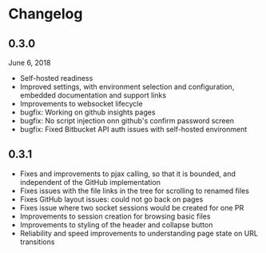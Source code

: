 # Changelog

## 0.3.0

June 6, 2018

- Self-hosted readiness
- Improved settings, with environment selection and configuration, embedded documentation and support links
- Improvements to websocket lifecycle
- bugfix: Working on github insights pages
- bugfix: No script injection onn github's confirm password screen
- bugfix: Fixed Bitbucket API auth issues with self-hosted environment

## 0.3.1

- Fixes and improvements to pjax calling, so that it is bounded, and independent of the GitHub implementation
- Fixes issues with the file links in the tree for scrolling to renamed files
- Fixes GitHub layout issues: could not go back on pages
- Fixes issue where two socket sessions would be created for one PR
- Improvements to session creation for browsing basic files
- Improvements to styling of the header and collapse button
- Reliability and speed improvements to understanding page state on URL transitions
